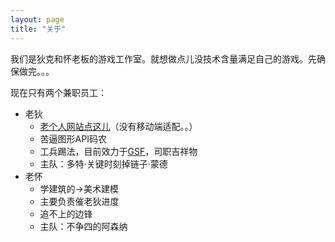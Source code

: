 ```yaml
---
layout: page
title: "关于"
---
```


我们是狄克和怀老板的游戏工作室。就想做点儿没技术含量满足自己的游戏。先确保做完。。。

现在只有两个兼职员工：

* 老狄
  - [老个人网站点这儿](https://shrekshao.github.io)（没有移动端适配。。）
  - 苦逼图形API码农
  - 工兵踢法，目前效力于[GSF](https://www.gsffc.org/)，司职吉祥物
  - 主队：多特·关键时刻掉链子·蒙德
* 老怀
  - 学建筑的→美术建模
  - 主要负责催老狄进度
  - 追不上的边锋
  - 主队：不争四的阿森纳


